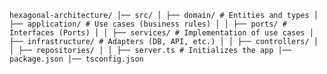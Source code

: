 `hexagonal-architecture/
│── src/
│ ├── domain/ # Entities and types
│ ├── application/ # Use cases (business rules)
│ │ ├── ports/ # Interfaces (Ports)
│ │ ├── services/ # Implementation of use cases
│ ├── infrastructure/ # Adapters (DB, API, etc.)
│ │ ├── controllers/
│ │ ├── repositories/
│ │ ├── server.ts # Initializes the app
│── package.json
│── tsconfig.json`
